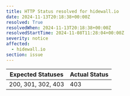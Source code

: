 ```yaml
---
title: HTTP Status resolved for hidewall.io
date: 2024-11-13T20:18:38+00:00Z
resolved: True
resolvedWhen: 2024-11-13T20:18:38+00:00Z
resolvedStartTime: 2024-11-08T11:28:04+00:00Z
severity: notice
affected:
  - hidewall.io
section: issue
---
```


| Expected Statuses | Actual Status  |
|-------------------|----------------|
| 200, 301, 302, 403 | 403 |
